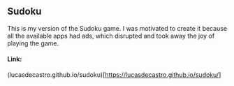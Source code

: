 ## Sudoku

This is my version of the Sudoku game. I was motivated to create it because all the available apps had ads, which disrupted and took away the joy of playing the game.

#### Link:

(lucasdecastro.github.io/sudoku)[https://lucasdecastro.github.io/sudoku/]
